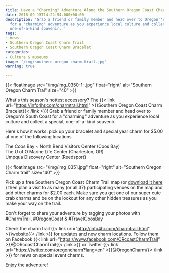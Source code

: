 ```yaml
---
title: Have a "Charming" Adventure Along the Southern Oregon Coast Charm Trail
date: 2018-09-15T14:22:54.000+00:00
description: 'Grab a friend or family member and head over to Oregon''s South Coast
  for a "charming" adventure as you experience local culture and collect a special,
  one-of-a-kind souvenir. '
tags:
- news
- Southern Oregon Coast Charm Trail
- Southern Oregon Coast Charm Bracelet
categories:
- Culture & museums
image: "/img/southern-oregon-charm-trail.jpg"
warning: true

---
```


{{< floatimage src="/img/img_0350-1-.jpg" float="right" alt="Southern Oregon Charm Tral" size="40" >}}

What's  this season's hottest accessory? The {{< link url="https://info4hr.com/charmtrail.html" >}}Southern Oregon Coast Charm Bracelet{{< /link >}}! Grab a friend or family member and head over to Oregon's South Coast for a "charming" adventure as you experience local culture and collect a special, one-of-a-kind souvenir.

Here's how it works: pick up your bracelet and special year charm for $5.00 at one of the following locations

The Coos Bay \~ North Bend Visitors Center (Coos Bay)<br>
The U of O Marine Life Center (Charleston, OR) <br>
Umpqua Discovery Center (Reedsport)

{{< floatimage src="/img/img_0351.jpg" float="right" alt="Southern Oregon Charm trail" size="40" >}}

Pick up a free Southern Oregon Coast Charm Trail map (or [download it here](https://info4hr.com/uploads/3/4/5/6/34568256/charm_trail_map_-_11.1.18.pdf) ) then plan a visit to as many (or all 37) participating venues on the map and add other charms for $2.00 each. Make sure you get one of our super cute crab charms and be on the lookout for any other hidden treasures as you make your way on the trail.

Don't forget to share your adventure by tagging your photos with #CharmTrail, #OregonCoast & #TravelCoosBay

Check the charm trail {{< link url="http://info4hr.com/charmtrail.html" >}}website{{< /link >}} for updates and new charm locations. Follow them on Facebook {{< link url="https://www.facebook.com/ORcoastCharmTrail" >}}@ORcoastCharmTrail{{< /link >}} or Twitter {{< link url="https://twitter.com/oregoncharm?lang=en" >}}@OregonCharm{{< /link >}} for news on special event charms.

Enjoy the adventure!